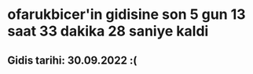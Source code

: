 # ofarukbicer'in gidisine son 5 gun 13 saat 33 dakika 28 saniye kaldi

## Gidis tarihi: 30.09.2022 :(